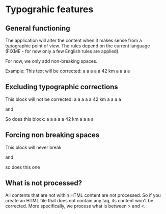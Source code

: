 <!--
**** start-content-config ****
title:			Typographic features
path:
	fr:			/features/typo-fr.html
	de:			/features/typo-de.html
	en:			/features/typo-en.html
**** end-content-config ****
-->

# Typograhic features

## General functioning

The application will alter the content when it makes sense from a typographic point of view. 
The rules depend on the current language (FIXME - for now only a few English rules are applied).

For now, we only add non-breaking spaces.

Example: This text will be corrected: a a a a a 42 km a a a a

## Excluding typographic corrections

<no-typo>This block will not be corrected: a a a a a 42 km a a a a</no-typo>

and 

<no-typo>So does this block: a a a a a 42 km a a a a</no-typo>

## Forcing non breaking spaces

<no-break>
This block will never break
</no-break>

and 

<no-break>so does this one</no-break>

## What is not processed?

All contents that are not within HTML content are not processed. So if you create an HTML file that does not contain 
any tag, its content won't be corrected. More specifically, we process what is between > and <.